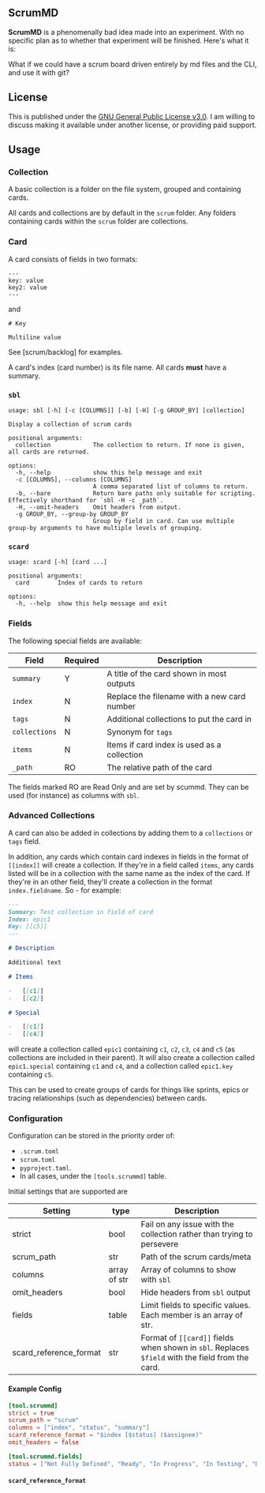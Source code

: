 ## ScrumMD

**ScrumMD** is a phenomenally bad idea made into an experiment. With no specific plan as to whether that experiment will be finished. Here's what it is:

What if we could have a scrum board driven entirely by md files and the CLI, and use it with git?

## License

This is published under the [GNU General Public License v3.0](LICENSE.md). I am willing to discuss making it available under another license, or providing paid support.

## Usage

### Collection

A basic collection is a folder on the file system, grouped and containing cards.

All cards and collections are by default in the `scrum` folder. Any folders containing cards within the `scrum` folder are collections.

### Card

A card consists of fields in two formats:

```
---
key: value
key2: value
---
```

and

```
# Key

Multiline value
```

See [scrum/backlog] for examples.

A card's index (card number) is its file name. All cards **must** have a summary.

### `sbl`

```
usage: sbl [-h] [-c [COLUMNS]] [-b] [-H] [-g GROUP_BY] [collection]

Display a collection of scrum cards

positional arguments:
  collection            The collection to return. If none is given, all cards are returned.

options:
  -h, --help            show this help message and exit
  -c [COLUMNS], --columns [COLUMNS]
                        A comma separated list of columns to return.
  -b, --bare            Return bare paths only suitable for scripting. Effectively shorthand for `sbl -H -c _path`.
  -H, --omit-headers    Omit headers from output.
  -g GROUP_BY, --group-by GROUP_BY
                        Group by field in card. Can use multiple group-by arguments to have multiple levels of grouping.
```

### `scard`

```
usage: scard [-h] [card ...]

positional arguments:
  card        Index of cards to return

options:
  -h, --help  show this help message and exit
```

### Fields

The following special fields are available:

| Field         | Required | Description                                 |
| ------------- | -------- | ------------------------------------------- |
| `summary`     | Y        | A title of the card shown in most outputs   |
| `index`       | N        | Replace the filename with a new card number |
| `tags`        | N        | Additional collections to put the card in   |
| `collections` | N        | Synonym for `tags`                          |
| `items`       | N        | Items if card index is used as a collection |
| `_path`       | RO       | The relative path of the card               |

The fields marked RO are Read Only and are set by scummd. They can be used (for instance) as columns with `sbl`.

### Advanced Collections

A card can also be added in collections by adding them to a `collections` or `tags` field.

In addition, any cards which contain card indexes in fields in the format of `[[index]]` will create a collection. If they're in a field called `items`, any cards listed will be in a collection with the same name as the index of the card. If they're in an other field, they'll create a collection in the format `index.fieldname`. So - for example:

```md
---
Summary: Test collection in field of card
Index: epic1
Key: [[c5]]
---

# Description

Additional text

# Items

-   [[c1]]
-   [[c2]]

# Special

-   [[c1]]
-   [[c4]]
```

will create a collection called `epic1` containing `c1`, `c2`, `c3`, `c4` and `c5` (as collections are included in their parent). It will also create a collection called `epic1.special` containing `c1` and `c4`, and a collection called `epic1.key` containing `c5`.

This can be used to create groups of cards for things like sprints, epics or tracing relationships (such as dependencies) between cards.

### Configuration

Configuration can be stored in the priority order of:

-   `.scrum.toml`
-   `scrum.toml`
-   `pyproject.taml`.
-   In all cases, under the `[tools.scrummd]` table.

Initial settings that are supported are

| Setting                | type         | Description                                                                                      |
| ---------------------- | ------------ | ------------------------------------------------------------------------------------------------ |
| strict                 | bool         | Fail on any issue with the collection rather than trying to persevere                            |
| scrum_path             | str          | Path of the scrum cards/meta                                                                     |
| columns                | array of str | Array of columns to show with `sbl`                                                              |
| omit_headers           | bool         | Hide headers from `sbl` output                                                                   |
| fields                 | table        | Limit fields to specific values. Each member is an array of str.                                 |
| scard_reference_format | str          | Format of `[[card]]` fields when shown in `sbl`. Replaces `$field` with the field from the card. |

#### Example Config

```toml
[tool.scrummd]
strict = true
scrum_path = "scrum"
columns = ["index", "status", "summary"]
scard_reference_format = "$index [$status] ($assignee)"
omit_headers = false

[tool.scrummd.fields]
status = ["Not Fully Defined", "Ready", "In Progress", "In Testing", "Done"]
```

#### `scard_reference_format`
